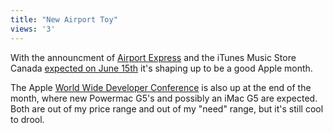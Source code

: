 ```yaml
---
title: "New Airport Toy"
views: '3'
---
```

<p>With the announcment of <a href="https://www.apple.com/airportexpress/">Airport Express</a> and the iTunes Music Store Canada <a href="https://www.macrumors.com/pages/2004/06/20040606164657.shtml">expected on June 15th</a> it's shaping up to be a good Apple month.</p>
<p>The Apple <a href="https://developer.apple.com/wwdc/">World Wide Developer Conference</a> is also up at the end of the month, where new Powermac G5's and possibly an iMac G5 are expected.  Both are out of my price range and out of my "need" range, but it's still cool to drool.</p>
